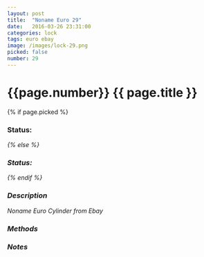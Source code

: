 ```yaml
---
layout: post
title:  "Noname Euro 29"
date:   2016-03-26 23:31:00
categories: lock
tags: euro ebay
image: /images/lock-29.png
picked: false
number: 29
---
```


# {{page.number}} {{ page.title }}

{% if page.picked %}
### Status: <i class="fa fa-unlock"/>
{% else %}
### Status: <i class="fa fa-lock"/>
{% endif %}

### Description

Noname Euro Cylinder from Ebay

### Methods

### Notes
